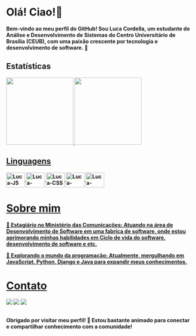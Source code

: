 


# Olá! Ciao!👋

<b>Bem-vindo ao meu perfil do GitHub! Sou Luca Cordella, um estudante de Análise e Desenvolvimento de Sistemas do Centro Universitário de Brasília (CEUB), com uma paixão crescente por tecnologia e desenvolvimento de software. 🚀 

## Estatísticas

<div>
    <a href="https://beacons.ai/LucaCordella"> 
    <img height="180em" src="https://github-readme-stats.vercel.app/api?username=LucaCordella&show_icons=true&theme=dark&include_all_commits=true&count_private=true"/>
    <img height="180em" src="https://github-readme-stats.vercel.app/api/top-langs/?username=LucaCordella&layout=compact&langs_counts=16&theme=dark"/>
</div>

## Linguagens
<div>  
    <img align="center" alt="Luca-JS" height="40" width="50" src="https://cdn.jsdelivr.net/gh/devicons/devicon@latest/icons/javascript/javascript-original.svg" />    
    <img align="center" alt="Luca-HTML" height="40" width="50" src="https://cdn.jsdelivr.net/gh/devicons/devicon@latest/icons/html5/html5-original.svg" />
    <img align="center" alt="Luca-CSS" height="40" width="50" src="https://cdn.jsdelivr.net/gh/devicons/devicon@latest/icons/css3/css3-original.svg" />
    <img align="center" alt="Luca-Java" height="40" width="50" src="https://cdn.jsdelivr.net/gh/devicons/devicon@latest/icons/java/java-original.svg" />
    <img align="center" alt="Luca-Python" height="40" width="50" src="https://cdn.jsdelivr.net/gh/devicons/devicon@latest/icons/python/python-original.svg" />
</div>

# Sobre mim

🚀 Estagiário no Ministério das Comunicações: Atuando na área de Desenvolvimento de Software em uma fabrica de software, onde estou aprimorando minhas habilidades em Ciclo de vida do software, desenvolvimento de software e etc.

🌱 Explorando o mundo da programação: Atualmente, mergulhando em JavaScript, Python, Django e Java para expandir meus conhecimentos.

# Contato

<div>
    <a href="mailto:lucacordella12@gmail.com"><img src="https://img.shields.io/badge/Gmail-D14836?style=for-the-badge&logo=gmail&logoColor=white" target="_blank"></a>    
    <a href="https://www.linkedin.com/in/lucacordella" target="_blank"><img src="https://img.shields.io/badge/LinkedIn-0077B5?style=for-the-badge&logo=linkedin&logoColor=white" target="_blank"></a>  
    <a href="https://www.instagram.com/lucacordella/" target="_blank"><img src="https://img.shields.io/badge/Instagram-E4405F?style=for-the-badge&logo=instagram&logoColor=white" target="_blank"></a> 
</div>

## 
<b>Obrigado por visitar meu perfil! 🚀 Estou bastante animado para conectar e compartilhar conhecimento com a comunidade!


